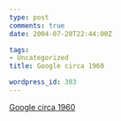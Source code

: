 ```yaml
---
type: post
comments: true
date: 2004-07-20T22:44:00Z

tags:
- Uncategorized
title: Google circa 1960

wordpress_id: 303
---
```


[Google circa 1960](http://fury.com/images/weblog/google_circa_1960.jpg)
